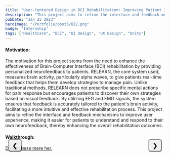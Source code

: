 ```yaml
---
title: "User-Centered Design in BCI Rehabilitation: Improving Patient Interaction with Neurofeedback Systems"
description: "This project aims to refine the interface and feedback mechanisms to improve user experience, making it easier for patients to understand and respond to their own neurofeedback, thereby enhancing the overall rehabilitation outcomes."
pubDate: "Jan 25 2023"
heroImage: "/Portfolio/post3/UI2.png"
badge: "Internship"
tags: ["Healthcare", "BCI", "UI Design", "UX Design", "Unity"]
---
```


<!DOCTYPE html>
<html>
<head>
    <style>
        .mySlides {display:none;}
        .slideshow-container {
            max-width: auto;
            position: relative;
            margin: auto;
            max-height: 40vh; /* Keeps the container height consistent */
        }
        .slideshow-container img {
            width: auto; /* Image width adjusts based on container */
            max-height: 39vh;
        }
        .nav-btn {
            position: absolute;
            top: 0%;
            transform: translateY(-50%);
            background-color: rgba(238, 238, 238, 0.8);
            color: black;
            cursor: pointer;
            font-size: 20px;
            padding: 5px 10px;
            z-index: 99;
            border-radius: 5px;
        }
        .nav-btn:hover {
            background-color: rgb(97, 97, 97);
            color: white;
        }
        .nav-prev {
            left: 10px;
        }
        .nav-next {
            right: 10px;
        }
    </style>
</head>
<body>
    <h4>Motivation:</h4>
        <p>
            The motivation for this project stems from the need to enhance the effectiveness of Brain-Computer Interface (BCI) rehabilitation by providing personalized neurofeedback to patients. RELEARN, the core system used, measures brain activity, particularly alpha waves, to give patients real-time feedback that helps them develop strategies to manage pain. Unlike traditional methods, RELEARN does not prescribe specific mental actions for pain response but encourages patients to discover their own strategies based on visual feedback. By utilizing EEG and EMG signals, the system ensures that feedback is accurately tailored to the patient's brain activity, facilitating a more intuitive and effective rehabilitation process. This project aims to refine the interface and feedback mechanisms to improve user experience, making it easier for patients to understand and respond to their own neurofeedback, thereby enhancing the overall rehabilitation outcomes.
        </p>
    <h4>Walkthrough:</h4>
    <div class="slideshow-container">
        <img class="mySlides" src="\Portfolio\post3\redo0.png">
        <img class="mySlides" src="\Portfolio\post3\redo2.png">
        <img class="mySlides" src="\Portfolio\post3\redo1.jpg">
        <img class="mySlides" src="\Portfolio\post3\redo3.jpg">
        <img class="mySlides" src="\Portfolio\post3\redo4.jpg">
        <img class="mySlides" src="\Portfolio\post3\redo5.jpg">
        <img class="mySlides" src="\Portfolio\post3\redo6.jpg">
        <img class="mySlides" src="\Portfolio\post3\tutorial.jpg">
        <img class="mySlides" src="\Portfolio\post3\redo7.png">
        <button class="nav-btn nav-prev">&#10094;</button>
        <button class="nav-btn nav-next">&#10095;</button>
    </div>
    <span id=imageText></span>
    <a href="https://drive.google.com/file/d/1tRb2oc1O41ejAmauPgD2TVN0tYoNJbSE/view?usp=sharing" target="_blank">Du kan læse mere her.</a>

<script>
    var slideIndex = 1;
    const images = NumberOfImages()
    showSlides(slideIndex);
    
    function NumberOfImages() {
        var i;
        var slides = document.getElementsByClassName("mySlides");
        for (i = 0; i < slides.length; i++) {
        slides[i].style.display = "none";  
        }
        return slides.length
    }

    function showSlides(slideIndex) {
        var i;
        var slides = document.getElementsByClassName("mySlides");
        for (i = 0; i < slides.length; i++) {
            slides[i].style.display = "none";  
        }
        //slideIndex++;
        if (slideIndex > slides.length) {slideIndex = 1}    
        slides[slideIndex-1].style.display = "block";
        changeSpanText(slideIndex)
    }

    function nextImg() {
        if (slideIndex == images) {slideIndex = 1}
        else
        slideIndex = slideIndex + 1
        showSlides(slideIndex)
        changeSpanText(slideIndex)
    }

    function previousImg() {
        if (slideIndex == 1) {slideIndex = images}
        else
        slideIndex = slideIndex - 1
        showSlides(slideIndex)
        changeSpanText(slideIndex)
    }

    document.querySelector(".nav-next").addEventListener("click", nextImg);
    document.querySelector(".nav-prev").addEventListener("click", previousImg);

    // Keyboard Navigation
    document.addEventListener("keydown", function(event) {
        switch (event.key) {
            case "ArrowRight":
                nextImg();
                break;
            case "ArrowLeft":
                previousImg();
                break;
        }
    });

    function changeSpanText(imageIndex) {
        // Selecting the span element by its ID
        var spanElement = document.getElementById('imageText');
        var index = imageIndex - 1
        const imageTextArray = [
            "<b>BCI rehabilitation:</b> The main goal of RELEARN in BCI (Brain-Computer Interface) rehabilitation is to provide neurofeedback to patients based on their brain activity, specifically alpha waves (8-13 Hz). This neurofeedback allows patients to respond to and learn from their own brain activity, helping them develop strategies to manage pain. The system uses EEG equipment to measure alpha activity from the motor cortex (channels C3, C1, CZ, C2, and C5) and controls for flashes with additional sensors EMG signals dictate when to process EEG data to ensure accurate feedback When a patient uses RELEARN, there is no formal procedure for what or how they should think when responding to pain during or after a wrist extension. The goal of RELEARN is for patients to construct a mental strategy when they experience pain. RELEARN visualizes when the strategy is correct.",
            "<b>REDO's interface:</b> During rehabilitation sessions, a threshold is set at 120% of the patient's baseline alpha activity level. Due to the inverse relationship between alpha activity and pain levels (higher alpha activity corresponds to lower pain), given feedback based on this threshold. Positive feedback is given when alpha activity is above threshold, and neutral feedback when it falls between baseline and threshold. The feedback is visual and uses color-coded bars that follow the traffic light metaphor: green for positive, orange for neutral and red for negative feedback. Each session contains 70 wrist extensions (10 for calibration and 60 for training) and starts and ends with pain scores on a Visual Analog Scale (VAS).",
            "<b>Three types of feedback:</b> REDO's interface to the RELEARN system is designed to provide clear, visual feedback to patients during rehabilitation sessions. It includes a home screen where patients can see their baseline and threshold levels annotated. Feedback is provided through a colored bar that scales relative to alpha activity levels, with a black background for contrast The interface uses a traffic light metaphor for color coding: green means positive feedback (alpha activity above threshold), orange indicates neutral feedback (between baseline and threshold) , and red shows negative feedback (below baseline). Additional interface elements provide information about the patient's performance and progress. The motion counter tracks the number of wrist extensions within each block. If the patient attempts a new wrist extension within 10 seconds, a pause message instructs them to wait. This structured visual approach helps patients understand their performance and guides them to develop effective mental strategies to manage pain during their rehabilitation process with RELEARN.",
            "<b>Extended human factors model:</b> The human part of the model is the EMG signal, which is the input mode or responder, and the senses that perceive the feedback. The computer part has control of the system, sensors (EEG) and shows information. When the patient performs a wrist extension that triggers the EEG reading, the feedback that RELEARN displays is the EEG reading from their wrist extension and not the EMG signal from the wrist extension. The relationship between the responder and the display creates an unaligned and difficult system to understand the familiar relationship would be to receive feedback directly from an action, eg a correct hand exercise only triggers the feedback bar, but the height or color of it is controlled by the EEG signal.",
            "<b>Degrees of freedom:</b> refers to x, y, z axis positions in 3D and the orientation in each axis. A 7th degree is needed to map the EEG signal. As mentioned earlier, Participant A from the thesis study explained, how they tried different methods of doing wrist extension with the goal of getting the bar higher.I used the degrees of freedom (DOF) model to explain how the feedback spatially relates to the wrist extension and the pain response when the interview indicated a possible discrepancy between them. The discrepancy increases when the relationship between wrist extension and the feedback is more spatially congruent with the relationship between pain response and feedback. The spatial transformation may not be the ideal way to refer to the mental pain response in patients, as the EEG is a technical concept, so the reliance on a mapping between wave amplitudes in a signal and the height of a column requires technical knowledge to understand the spatial relationship, even if it is spatially congruent. The DOF model is made from the perspective of an average patient with no knowledge of signal processing, so the mapping between pain response and feedback is more difficult to learn than using the non-existent link between wrist extension and feedback. This discrepancy creates interactions where patients explore the system by modulating wrist extension and look for changes in the feedback, providing no benefit to their pain response.",
            "<b>Mapping scheme:</b> The table uses a set of design principles in the header and describes the status of each of them at all stages of the interaction. The first column describes the different stages of the action, for example the practice and breaks. RELEARN starts in Home mode and after one wrist extension switches to Pause mode. The system then switches between Pause mode and Exercise mode until the patient has performed 20 wrist extensions, then it switches to Block End. The mode indication and the new mode indicator have no signifiers or affordances visible to inform the patient to perform the initial interaction, and when the patient completes the first wrist extension, the only indication of the pause period is the increment of the motion counter. The patient must attempt another wrist extension for the pause text to appear the state changes from Pause to Practice.The design of RELEARN with the BCI paradigm would solve most of the problems highlighted in the Mapping scheme. The BCI paradigm divides the interaction into five phases; ready, ready, start, feedback and pause, and acts as a kind of traffic light system.",
            "<b>Overview of the prototype and the three phases: tutorial, task and screen saver. Below the images is a temporal visualization of the interaction:</b> The 3D models were created in Blender to fit the mindfulness and nature theme. The interaction was built in Unity, using simplified feedback signals from RELEARN (positive and negative), based on EMG and EEG signals A \"hmm\" sound indicated pain response rating, with positive feedback producing a bell sound and a green ring, and in case of negative feedback, a neutral ring is given.",
            "<b>Tutorial:</b> Before the session begins, a short tutorial is played in which the mindfulness spirit outlines the task and the different types of feedback in the environment. The purpose of the different elements in the environment is explained and the goal related to the mindfulness theme: The participant is able to get to the temple on the mountain in the background if they collect 20 green rings in one session The script for the tutorial: Between each block a screen saver appears with the order of rings collected in each block and it only shows the blue frame and rings for blocks completed, so after the first block the screensaver will only show the first blue background with rings. Finally, the green background at the bottom counts towards the goal outlined in the tutorial.",
            "<b>Redesign of REDO's system:</b> Based on my interaction analysis."
        ]
        // Changing the text content of the span element
        spanElement.innerHTML = imageTextArray[index];
}
</script>
</body>
</html>